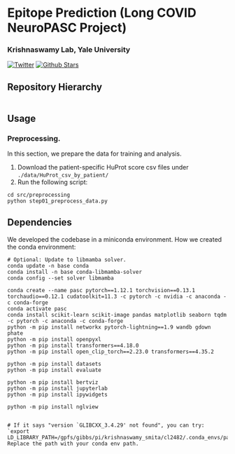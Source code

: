 # Epitope Prediction (Long COVID NeuroPASC Project)
### Krishnaswamy Lab, Yale University
[![Twitter](https://img.shields.io/twitter/follow/KrishnaswamyLab.svg?style=social&label=Follow)](https://twitter.com/KrishnaswamyLab)
[![Github Stars](https://img.shields.io/github/stars/ChenLiu-1996/Epitope_LongCOVID.svg?style=social&label=Stars)](https://github.com/ChenLiu-1996/Epitope_LongCOVID/)


## Repository Hierarchy
```
```

## Usage
### Preprocessing.
In this section, we prepare the data for training and analysis.
1. Download the patient-specific HuProt score csv files under `./data/HuProt_csv_by_patient/`
2. Run the following script:
```
cd src/preprocessing
python step01_preprocess_data.py
```
<!-- ```
cd preprocessing
python step01_extract_gene_IDs.py
python step02_extract_protein_IDs.py
python step03_map_protein_sequence.py
```
**Note:** There are action items to perform in between these scripts. These action items are described **inside** the respective scripts. These are mainly accessing some online databases and downloading the queried results. For each script, you need to complete these action items prior to running the next script. -->


<!-- ### Misc: ProtBERT embedding.
This is some miscellaneous work.

1. We looked at some pre-trained embeddings and see if it can correlate to REAP scores after neural network regression.
2. We performed graph smoothing on the REAP scores.
3. We used a neural network to predict REAP scores after smoothing from pre-trained embeddings.

```
python plot_ProtBERT_embeddings.py

python train_reg_with_ProtBERT_embeddings.py --lr 1e-3 --wd 1e-4
python train_reg_with_ProtBERT_embeddings.py --lr 1e-3 --wd 1e-4 --plot --run_count 11
``` -->



## Dependencies
We developed the codebase in a miniconda environment.
How we created the conda environment:
```
# Optional: Update to libmamba solver.
conda update -n base conda
conda install -n base conda-libmamba-solver
conda config --set solver libmamba

conda create --name pasc pytorch==1.12.1 torchvision==0.13.1 torchaudio==0.12.1 cudatoolkit=11.3 -c pytorch -c nvidia -c anaconda -c conda-forge
conda activate pasc
conda install scikit-learn scikit-image pandas matplotlib seaborn tqdm -c pytorch -c anaconda -c conda-forge
python -m pip install networkx pytorch-lightning==1.9 wandb gdown phate
python -m pip install openpyxl
python -m pip install transformers==4.18.0
python -m pip install open_clip_torch==2.23.0 transformers==4.35.2

python -m pip install datasets
python -m pip install evaluate

python -m pip install bertviz
python -m pip install jupyterlab
python -m pip install ipywidgets

python -m pip install nglview


# If it says "version `GLIBCXX_3.4.29' not found", you can try:
`export LD_LIBRARY_PATH=/gpfs/gibbs/pi/krishnaswamy_smita/cl2482/.conda_envs/pasc/lib/:$LD_LIBRARY_PATH`
Replace the path with your conda env path.

```

